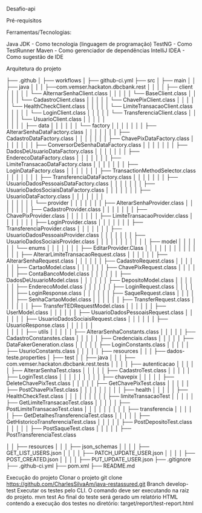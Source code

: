 Desafio-api

Pré-requisitos

Ferramentas/Tecnologias:


Java JDK - Como tecnologia (linguagem de programação)
TestNG - Como TestRunner
Maven - Como gerenciador de dependências
IntelliJ IDEA - Como sugestão de IDE


Arquitetura do projeto

├── .github
│       ├── workflows
│               ├── github-ci.yml
├── src
│   ├── main
│   │   ├── java
│   │   │   ├──com.vemser.hackaton.dbcbank.rest
│   │   │   │   ├── client
│   │   │   │   │   └── AlternarSenhaClient.class
│   │   │   │   │   └── BaseClient.class
│   │   │   │   │   └── CadastroClient.class
│   │   │   │   │   └── ChavePixClient.class
│   │   │   │   │   └── HealthCheckClient.class
│   │   │   │   │   └── LimiteTransacaoClient.class
│   │   │   │   │   └── LoginClient.class
│   │   │   │   │   └── TransferenciaClient.class
│   │   │   │   │   └── UsuarioClient.class
│   │   │   │   │   
│   │   │   │   ├── data
│   │   │   │   │   │   └── factory
│   │   │   │   │   │   │   ├── AlterarSenhaDataFactory.class
│   │   │   │   │   │   │   ├── CadastroDataFactory.class
│   │   │   │   │   │   │   ├── ChavePixDataFactory.class
│   │   │   │   │   │   │   ├── ConversorDeSenhaDataFactory.class
│   │   │   │   │   │   │   ├── DadosDeUsuarioDataFactory.class
│   │   │   │   │   │   │   ├── EnderecoDataFactory.class
│   │   │   │   │   │   │   ├── LimiteTransacaoDataFactory.class
│   │   │   │   │   │   │   ├── LoginDataFactory.class
│   │   │   │   │   │   │   ├── TransactionMethodSelector.class
│   │   │   │   │   │   │   ├── TransferenciaDataFactory.class
│   │   │   │   │   │   │   ├── UsuarioDadosPessoaisDataFactory.class
│   │   │   │   │   │   │   ├── UsuarioDadosSociaisDataFactory.class
│   │   │   │   │   │   │   ├── UsuarioDataFactory.class
│   │   │   │   │   │   │   
│   │   │   │   │   │   └── provider
│   │   │   │   │   │   │   ├── AlterarSenhaProvider.class
│   │   │   │   │   │   │   ├── CadastroProvider.class
│   │   │   │   │   │   │   ├── ChavePixProvider.class
│   │   │   │   │   │   │   ├── LimiteTransacaoProvider.class
│   │   │   │   │   │   │   ├── LoginProvider.class
│   │   │   │   │   │   │   ├── TransferenciaProvider.class
│   │   │   │   │   │   │   ├── UsuarioDadosPessoaisProvider.class
│   │   │   │   │   │   │   ├── UsuarioDadosSociaisProvider.class
│   │   │   │   │   │   │
│   │   │   │   ├── model
│   │   │   │   │   │   └── enums
│   │   │   │   │   │   │   ├── EditarProvider.Class
│   │   │   │   │   │   │   │
│   │   │   │   │   │   ├── AlterarLimiteTransacaoRequest.class
│   │   │   │   │   │   ├── AlterarSenhaRequest.class
│   │   │   │   │   │   ├── CadastroRequest.class
│   │   │   │   │   │   ├── CartaoModel.class
│   │   │   │   │   │   ├── ChavePixRequest.class
│   │   │   │   │   │   ├── ContaBancoModel.class
│   │   │   │   │   │   ├── DadosDeUsuarioModel.class
│   │   │   │   │   │   ├── DepositoModel.class
│   │   │   │   │   │   ├── EnderecoModel.class
│   │   │   │   │   │   ├── LoginRequest.class
│   │   │   │   │   │   ├── LoginResponse.class
│   │   │   │   │   │   ├── SaqueRequest.class
│   │   │   │   │   │   ├── SenhaCartaoModel.class
│   │   │   │   │   │   ├── TransferRequest.class
│   │   │   │   │   │   ├── TransferTEDRequestModel.class
│   │   │   │   │   │   ├── UserModel.class
│   │   │   │   │   │   ├── UsuarioDadosPessoaisRequest.class
│   │   │   │   │   │   ├── UsuarioDadosSociaisRequest.class
│   │   │   │   │   │   ├── UsuarioResponse.class
│   │   │   │   │   │   
│   │   │   │   ├── utils
│   │   │   │   │   ├── AlterarSenhaConstants.class
│   │   │   │   │   ├── CadastroConstanstes.class
│   │   │   │   │   ├── Credenciais.class
│   │   │   │   │   ├── DataFakerGeneration.class
│   │   │   │   │   ├── LoginConstants.class
│   │   │   │   │   ├── UsurioConstants.class
│   │   │
│   │   ├── resources
│   │   │       ├── dados-teste.properties
│   ├── test
│   │   ├── java
│   │   │   ├── com.vemser.hackaton.dbcbank.rest.tests
│   │   │   │   ├── autenticacao
│   │   │   │   │       ├── AlterarSenhaTest.class
│   │   │   │   │       ├── CadastroTest.class
│   │   │   │   │       ├── LoginTest.class
│   │   │   │   │
│   │   │   │   ├── chavepix
│   │   │   │   │       ├── DeleteChavePixTest.class
│   │   │   │   │       ├── GetChavePixTest.class
│   │   │   │   │       ├── PostChavePixTest.class
│   │   │   │   │
│   │   │   │   ├── health
│   │   │   │   │       ├── HealthCheckTest.class
│   │   │   │   │
│   │   │   │   ├── limiteTransacaoTest
│   │   │   │   │       ├── GetLimiteTransacaoTest.class
│   │   │   │   │       ├── PostLimiteTransacaoTest.class
│   │   │   │   │
│   │   │   │   ├── transferencia
│   │   │   │   │       ├── GetDetalhesTransferenciaTest.class
│   │   │   │   │       ├── GetHistoricoTransferenciaTest.class
│   │   │   │   │       ├── PostDepositoTest.class
│   │   │   │   │       ├── PostSaqueTest.class
│   │   │   │   │       ├── PostTransferenciaTest.class

│   │   ├── resources
│   │   │   ├── json_schemas
│   │   │   │   ├── GET_LIST_USERS.json
│   │   │   │   ├── PATCH_UPDATE_USER.json
│   │   │   │   ├── POST_CREATED.json
│   │   │   │   ├── PUT_UPDATE_USER.json
├── .gitignore
├── .github-ci.yml
├── pom.xml
├── README.md


Execução do projeto
Clonar o projeto
git clone https://github.com/CharlesSilvaAm/java-restassured.git
Branch
develop-test
Executar os testes pelo CLI. O comando deve ser executando na raiz do projeto.
mvn test
Ao final do teste será gerado um relatório HTML contendo a execução dos testes no diretório:
target/report/test-report.html
